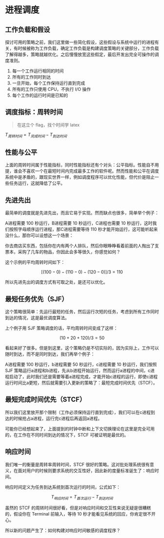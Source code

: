 # 进程调度

## 工作负载和假设

探讨可用的策略之前，我们这里做一些简化假设，这些假设与系统中运行的进程有关，有时候被称为工作负载，确定工作负载是构建调度策略的关键部分，工作负载了解得越多，策略就越优化。之后慢慢放宽这些假定，最后开发出完全可操作的调度准则。

1. 每一个工作运行相同的时间
2. 所有的工作同时到达
3. 一旦开始，每个工作保持运行直到完成
4. 所有的工作只使用 CPU，不执行 I/O 操作
5. 每个工作的运行时间是已知的

## 调度指标：周转时间

> 在这立个 flag，找个时间学 latex

$T_{周转时间}=T_{完成时间}-T_{到达时间}$

## 性能与公平

上面的周转时间属于性能指标，同时性能指标还有个对头：公平指标。性能自不用提，谁会不喜欢一个在最短时间内完成最多工作的软件呢。然而性能和公平在调度系统中是矛盾的，跟现实世界一样，例如调度程序可以优化性能，但代价是阻止一些任务运行，这就降低了公平。

## 先进先出

最简单的调度就是先进先出，而且它易于实现。然而缺点也很多，简单举个例子：

A进程需要 100 秒运行，B进程需要 10 秒运行，C进程也需要 10 秒运行，这时我们按照字母顺序运行进程，那C进程需要等待 110 秒才能开始运行，这可能听起来没什么，那你可以设想这一个场景：

你去商店买东西，包括你在内有两个人排队，然后你眼睁睁看着前面的人掏出了支票本，采购了几车的物品，你因此会多等很久，你感觉如何？

这个示例的平均周转时间如下：

$$[(100-0)-(110-0)-(120-0)]/3=110$$

所以先进先出的调度方式有可取之处，是还可以优化。

## 最短任务优先（SJF）

这个策略很简单：先运行最短的任务，然后运行次短的任务，考虑到所有工作同时到达的情况，这是最优调度算法。

上个例子用 SJF 策略调度的话，平均周转时间变成了这样：

$$(10+20+120)/3=50$$

看起来好了很多。但是到这里，这个策略仍是不切实际的，因为实际上，工作可以随时到达，而不是同时到达，我们再举个例子：

A进程需要 100 秒运行，b进程需要 50 秒运行，c进程需要 10 秒运行，我们按照 SJF 策略运行a进程和b进程，先从b进程开始运行，然而运行a进程的中间，c进程启动了，此时我们还是需要等着a进程完成，才能开始c进程的运行，即使c进程运行时间比a更短，然后就需要引入更新的策略了：最短完成时间优先（STCF）。

## 最短完成时间优先（STCF）

所以我们这里放开那个限制（工作必须保持运行直到完成），我们可以在c进程到达的时候抢占a进程，运行完c进程后再返回a进程。

可能你已经想起来了，上面提到的时钟中断和上下文切换理论在这里是完全可用的，在工作在不同时间到达的情况下，STCF 可被证明是最优的。

## 响应时间

我们唯一的衡量是周转率周转时间，STCF 很好的策略。这对批处理系统很有意义，在面对用户的时候则要求系统的交互性好，因此新的度量标准诞生了：响应时间。

响应时间定义为任务到达系统到首次运行的时间，公式如下：

$$T_{响应时间}=T_{首次运行}-T_{到达时间}$$

虽然的 STCF 的周转时间很好看，但是对响应时间和交互性来说无疑是很糟糕的，假设你在 Terminal 前输入，等待 10 秒才能看见系统的回应，你肯定很不开心。

所以新的问题产生了：如何构建对响应时间敏感的调度程序？
